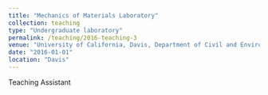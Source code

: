 ```yaml
---
title: "Mechanics of Materials Laboratory"
collection: teaching
type: "Undergraduate laboratory"
permalink: /teaching/2016-teaching-3
venue: "University of California, Davis, Department of Civil and Environmental Engineering"
date: "2016-01-01"
location: "Davis"
---
```


Teaching Assistant
